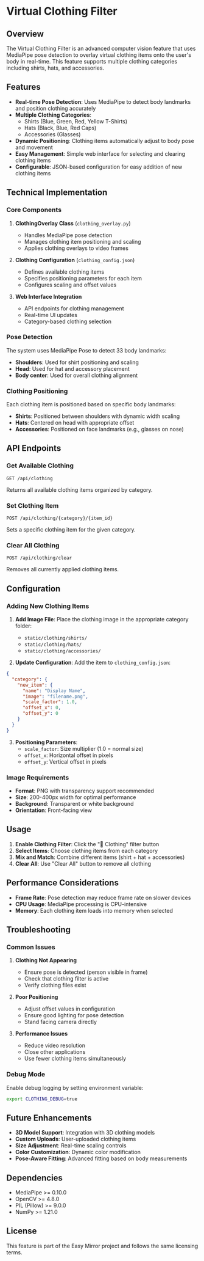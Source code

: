 # Virtual Clothing Filter

## Overview

The Virtual Clothing Filter is an advanced computer vision feature that uses MediaPipe pose detection to overlay virtual clothing items onto the user's body in real-time. This feature supports multiple clothing categories including shirts, hats, and accessories.

## Features

- **Real-time Pose Detection**: Uses MediaPipe to detect body landmarks and position clothing accurately
- **Multiple Clothing Categories**: 
  - Shirts (Blue, Green, Red, Yellow T-Shirts)
  - Hats (Black, Blue, Red Caps)
  - Accessories (Glasses)
- **Dynamic Positioning**: Clothing items automatically adjust to body pose and movement
- **Easy Management**: Simple web interface for selecting and clearing clothing items
- **Configurable**: JSON-based configuration for easy addition of new clothing items

## Technical Implementation

### Core Components

1. **ClothingOverlay Class** (`clothing_overlay.py`)
   - Handles MediaPipe pose detection
   - Manages clothing item positioning and scaling
   - Applies clothing overlays to video frames

2. **Clothing Configuration** (`clothing_config.json`)
   - Defines available clothing items
   - Specifies positioning parameters for each item
   - Configures scaling and offset values

3. **Web Interface Integration**
   - API endpoints for clothing management
   - Real-time UI updates
   - Category-based clothing selection

### Pose Detection

The system uses MediaPipe Pose to detect 33 body landmarks:
- **Shoulders**: Used for shirt positioning and scaling
- **Head**: Used for hat and accessory placement
- **Body center**: Used for overall clothing alignment

### Clothing Positioning

Each clothing item is positioned based on specific body landmarks:

- **Shirts**: Positioned between shoulders with dynamic width scaling
- **Hats**: Centered on head with appropriate offset
- **Accessories**: Positioned on face landmarks (e.g., glasses on nose)

## API Endpoints

### Get Available Clothing
```
GET /api/clothing
```
Returns all available clothing items organized by category.

### Set Clothing Item
```
POST /api/clothing/{category}/{item_id}
```
Sets a specific clothing item for the given category.

### Clear All Clothing
```
POST /api/clothing/clear
```
Removes all currently applied clothing items.

## Configuration

### Adding New Clothing Items

1. **Add Image File**: Place the clothing image in the appropriate category folder:
   - `static/clothing/shirts/`
   - `static/clothing/hats/`
   - `static/clothing/accessories/`

2. **Update Configuration**: Add the item to `clothing_config.json`:
```json
{
  "category": {
    "new_item": {
      "name": "Display Name",
      "image": "filename.png",
      "scale_factor": 1.0,
      "offset_x": 0,
      "offset_y": 0
    }
  }
}
```

3. **Positioning Parameters**:
   - `scale_factor`: Size multiplier (1.0 = normal size)
   - `offset_x`: Horizontal offset in pixels
   - `offset_y`: Vertical offset in pixels

### Image Requirements

- **Format**: PNG with transparency support recommended
- **Size**: 200-400px width for optimal performance
- **Background**: Transparent or white background
- **Orientation**: Front-facing view

## Usage

1. **Enable Clothing Filter**: Click the "👕 Clothing" filter button
2. **Select Items**: Choose clothing items from each category
3. **Mix and Match**: Combine different items (shirt + hat + accessories)
4. **Clear All**: Use "Clear All" button to remove all clothing

## Performance Considerations

- **Frame Rate**: Pose detection may reduce frame rate on slower devices
- **CPU Usage**: MediaPipe processing is CPU-intensive
- **Memory**: Each clothing item loads into memory when selected

## Troubleshooting

### Common Issues

1. **Clothing Not Appearing**
   - Ensure pose is detected (person visible in frame)
   - Check that clothing filter is active
   - Verify clothing files exist

2. **Poor Positioning**
   - Adjust offset values in configuration
   - Ensure good lighting for pose detection
   - Stand facing camera directly

3. **Performance Issues**
   - Reduce video resolution
   - Close other applications
   - Use fewer clothing items simultaneously

### Debug Mode

Enable debug logging by setting environment variable:
```bash
export CLOTHING_DEBUG=true
```

## Future Enhancements

- **3D Model Support**: Integration with 3D clothing models
- **Custom Uploads**: User-uploaded clothing items
- **Size Adjustment**: Real-time scaling controls
- **Color Customization**: Dynamic color modification
- **Pose-Aware Fitting**: Advanced fitting based on body measurements

## Dependencies

- MediaPipe >= 0.10.0
- OpenCV >= 4.8.0
- PIL (Pillow) >= 9.0.0
- NumPy >= 1.21.0

## License

This feature is part of the Easy Mirror project and follows the same licensing terms.